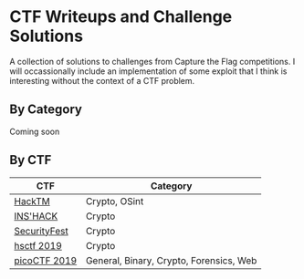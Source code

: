 # CTF Writeups and Challenge Solutions

A collection of solutions to challenges from Capture the Flag competitions. I will occassionally include an implementation of some exploit that I think is interesting without the context of a CTF problem.

## By Category

Coming soon


## By CTF

| CTF  | Category |
| ------------- | ------------- |
| [HackTM](/HackTM)  | Crypto, OSint |
| [INS'HACK](/INS’HACK)  | Crypto |
| [SecurityFest](/SecurityFest)  | Crypto  |
| [hsctf 2019](/hsctf-2019/)  | Crypto  |
| [picoCTF 2019](/picoCTF-2019)  | General, Binary, Crypto, Forensics, Web  |

